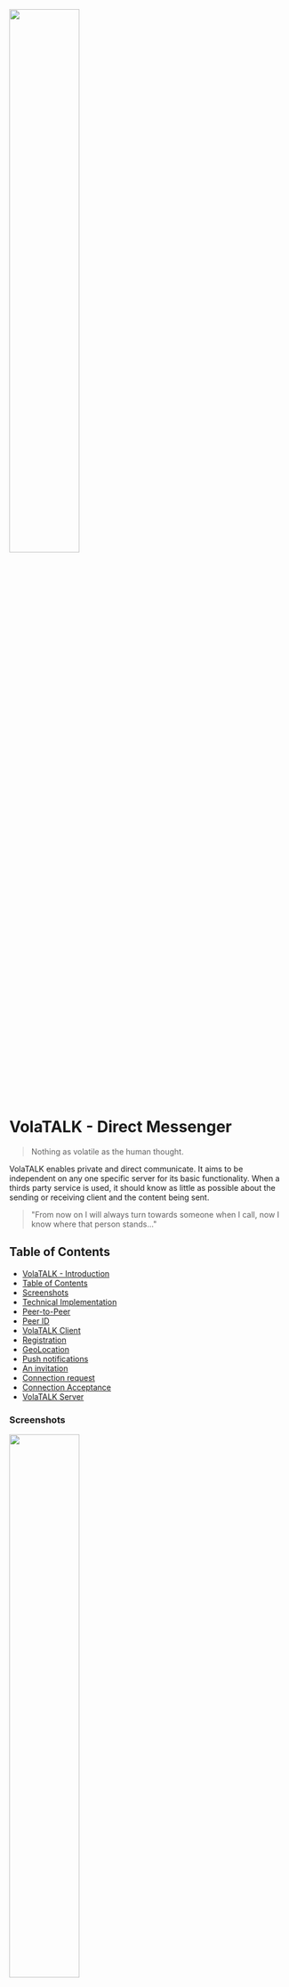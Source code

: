 <img src="https://github.com/bosskabouter/volatalk/blob/162accd60808545d7a7227e8fe3f8b2e47a49477/logo/volatalk-logo-color-v1.png" width="50%"/>

# VolaTALK - Direct Messenger

> Nothing as volatile as the human thought.

VolaTALK enables private and direct communicate. It aims to be independent on any one specific server for its basic functionality. When a thirds party service is used, it should know as little as possible about the sending or receiving client and the content being sent.

> "From now on I will always turn towards someone when I call, now I know where that person stands..."

## Table of Contents

- [VolaTALK - Introduction](#volatalk---direct-messenger)
- [Table of Contents](#table-of-contents)
- [Screenshots](#screenshots)
- [Technical Implementation](#technical-implementation)
- [Peer-to-Peer](#peer-to-peer)
- [Peer ID](#peer-id)
- [VolaTALK Client](#volatalk-client)
- [Registration](#registration)
- [GeoLocation](#geolocation)
- [Push notifications](#push-notifications)
- [An invitation](#an-invitation)
- [Connection request](#connection-request)
- [Connection Acceptance](#connection-acceptance)
- [VolaTALK Server](#volatalk-server)

### Screenshots

<img src="https://github.com/bosskabouter/volatalk/blob/44db4f7c438258ccbdd35e5c5f30f3b07b4df637/client/public/screenshots/Messages.png" width="50%"/>

<img src="https://github.com/bosskabouter/volatalk/blob/44db4f7c438258ccbdd35e5c5f30f3b07b4df637/client/public/screenshots/contacts.png" width="50%"/>

## Technical Implementation

VolaTALK describes a way for browsers to establish a trusted connection between peer-to-peer clients while not relying on a single server for it's main function. 

### Peer-to-Peer

Once a Peer found another Peer, no other servers are needed for their communication during the existence of their WebRTC session.

In order to find each other and establish these sessions, peers register on a [WebRTC Signalling server](https://webrtc.org/). PeerJS (https://peerjs.com/) is a reference implementation server and can be installed anywhere. They also offer the default instance https://0.peerjs.com/.

The Signalling server used in VolaTALK client is available on https://peer.pm:999. Currently the client does not allow the user to choose between available signalling servers. See [VolaTALK Server](#volatalk-server) for more information.

#### Peer ID

A VolaTALK peer registers to a Signalling server with a Base58 encoded public key exponent of the ECDSA SHA-384 JSON WebKey.

Peer IDs are shared between users in 'copy-and-paste' invites. The application includes a QR generator and reader to facilicate the exchange of trusted invites.

The private key is stored in a Dexie encrypted IndexedDB.

    TODO: Create a Mnemonic BIP39 private key (12 word recovery phrase) and display in Account Setup for easy account recovery. Contacts or messages would not be recovered but once a contact comes back online his address will reveal again and connection can be reestablished. That's like a recoverable phone number. 

### VolaTALK Client

A Progressive Web App as reference of the VolaTALK protocol, bootstrapped with [Create React App](https://github.com/facebookincubator/create-react-app) using the the `pwa-starter` template.

An Angular version is coming soon.

#### Registration

A user can register by simply accepting Anonymous as his nickname. A default avatar (thanks http://thispersondosnotexist.com) is loaded but will appear for every contact differently (no cors - no fetch).

Optionally a user can save a base64 encoded image into his profile. The picture is downsized because it is part of the connection metadata. An even smaller thumbnail is saved due to push notification message limit size (~4k)

##### GeoLocation

The application permits the followMe functionality. Users who both opt-in are able to see their own and other's estimated physical location, distance and bearing, alongside local and remote weather conditions (thanks https://openweathermap.org/). By having several contacts using this feature the request information send to this service will render useless for identification/location tracking purposes. A future version allows this visibility to certain contacts only.

#### Push notifications

Allows users to receive messages through Push notification API of the browser. The Push subscription registered in the service worker is saved in user's profile and send out to accepted contacts. A contact, trying to send a message while user is offline, will send user's subscription to the Push Server together with a payload. The payload is the message encrypted with the public key of the receiver. The push server does not know the ID of the receiver so cannot decrypt. It just received a URL (subscription endpoint) to resend the encrypted payload to.

Draw here

For the client to unencrypt the message it uses his own peerid as secret key. Not so secret, but since the Push Server does not know who is the receiver he cannot decrypt the message. The Browser's Push Provider does not know user's peerid so they cannot decypher either.

    TODO: encrypt endpoint with a secret shared between the user and the pushserver (possibly using the same connection token for PeerServer authentication). Other contacts do not need to know user's endpoint, just give them a cypher which the pushserver knows how to handle.

#### Invite

Users can invite others by sharing an invitation. The invitation is a URL pointing to the origin from the invitor installed PWA (https://volatalk.org), concatenated with the following parameters;

    1. f - The Peer ID of the invitor 
    2. k - An additional invitation text 
    3. s - The signature based on (1 + 2), signed with invitor's private key 

A signed invitation prevents people from inviting for me, only a user can create a signed invite. Others could however resend an invitation the user sent out earlier.

The URL can be shown and read with the QR Show/Read functionality. 

    TODO: Rethink invite idea. Why not share pubids directly. You can always block someone.

#### Connection request

When a peer requests a connection to another peer, a signature is sent in the connection metadata. This signature contains the peerid of the receiver and is signed with the private key of the requester. The receiver verifies the message if the signature was signed using the requester's public key before accepting the connection.

### Connection Acceptance

As long as the contact is not accepted, or declined later on, no connection will be permitted. Once a connection is permitted, all up-to-date user metadata `IContactResume` is syncronized between the two contacts and data can be send and A/V calls established.

## VolaTALK Server

VolaTALK Server runs on NodeJS and three main packages deliver the basic services needed for VolaTALK clients;

1. a static https Express Server with spdy, cors and compression capabilities. The Client PWA should be installable from any location, no reference to any static content on https://volatalk.org.
2. a PeerJS server instance (currently https://peer.pm:999). VolaTALK's PeerServer will extend the default PeerServer to guarantee authenticity of the connected clients by validating a signature in the connection token. Not yet immplemented. Depends on BIP39 key.
3. Web-PUSH (currently https://peered.me:432/push) API responding to posts for push messages. Push Payload is encrypted by the sender and can only be decoded by receiver. Neither this Push Server nor the Browser Notification provider are able to read this content. Large request header sizes are refused due to push limit size (~4k). Push request post contains an object only containing the stringified subscription endpoint and the encrypted payload. The server then unwraps the endpoint to pass the payload on to WebPush API. 
    TODO possibly create a VAPI keypair for each client subscription, so that... why really?

https://github.com/web-push-libs/web-push

## License

This project is licensed under the MIT License.
